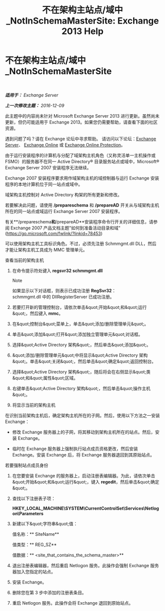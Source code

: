 ﻿---
title: '不在架构主站点/域中_NotInSchemaMasterSite: Exchange 2013 Help'
TOCTitle: 不在架构主站点/域中_NotInSchemaMasterSite
ms:assetid: 3aafd22a-d0f0-4120-a325-886fb2eb43ef
ms:mtpsurl: https://technet.microsoft.com/zh-cn/library/ms.exch.setupreadiness.notinschemamastersite(v=EXCHG.150)
ms:contentKeyID: 50490336
ms.date: 05/21/2018
mtps_version: v=EXCHG.150
ms.translationtype: MT
---

# 不在架构主站点/域中\_NotInSchemaMasterSite

 

_**适用于：** Exchange Server_

_**上一次修改主题：** 2016-12-09_

此主题中的内容尚未针对 Microsoft Exchange Server 2013 进行更新。虽然尚未更新，但仍可能适用于 Exchange 2013。如果您仍需要帮助，请查看下面的社区资源。

遇到问题了吗？请在 Exchange 论坛中寻求帮助。 请访问以下论坛：[Exchange Server](https://go.microsoft.com/fwlink/p/?linkid=60612)、 [Exchange Online](https://go.microsoft.com/fwlink/p/?linkid=267542) 或 [Exchange Online Protection](https://go.microsoft.com/fwlink/p/?linkid=285351)。

由于运行安装程序的计算机与分配了域架构主机角色（又称灵活单一主机操作或 FSMO）的服务器不在同一 Active Directory® 目录服务站点或域中，Microsoft® Exchange Server 2007 安装程序无法继续。

Exchange 2007 安装程序要求用作域架构主机的域控制器与运行 Exchange 安装程序的本地计算机位于同一站点或域中。

域架构主机控制对 Active Directory 构架的所有更新和修改。

若要解决此问题，请使用 **/prepareschema** 和 **/prepareAD** 开关从与域架构主机所在的同一站点或域运行 Exchange Server 2007 安装程序。

有关**/prepareschema**和**/prepareAD**安装程序命令行开关的详细信息，请参阅 Exchange 2007 产品文档主题"如何到准备活动目录和域"(<https://go.microsoft.com/fwlink/?linkid=78453>)

可以使用架构主机工具标识角色。不过，必须先注册 Schmmgmt.dll DLL，然后才能让架构主机工具成为 MMC 管理单元。

查看当前的架构主机

1.  在命令提示符处键入 **regsvr32 schmmgmt.dll**
    
    > [!NOTE]  
    > 如果显示以下对话框，则表示已成功注册 <strong>RegSvr32</strong>：<br />
    > schmmgmt.dll 中的 DllRegisterServer 已成功注册。


2.  若要打开新的管理控制台，请依次单击\&quot;开始\&quot;和\&quot;运行\&quot;，然后键入 **mmc**。

3.  在\&quot;控制台\&quot;菜单上，单击\&quot;添加/删除管理单元\&quot;。

4.  单击\&quot;添加\&quot;打开\&quot;添加独立管理单元\&quot;对话框。

5.  选择\&quot;Active Directory 架构\&quot;，然后单击\&quot;添加\&quot;。

6.  \&quot;添加/删除管理单元\&quot;中将显示\&quot;Active Directory 架构\&quot;。单击\&quot;关闭\&quot;，然后单击\&quot;确定\&quot;返回控制台。

7.  选择\&quot;Active Directory 架构\&quot;，随后将会在右侧显示\&quot;类\&quot;和\&quot;属性\&quot;区域。

8.  右键单击\&quot;Active Directory 架构\&quot;，然后单击\&quot;操作主机\&quot;。

9.  将显示当前的架构主机

在识别当前架构主机后，确定架构主机所在的子网。然后，使用以下方法之一安装 Exchange：

  - 修改 Exchange 服务器上的子网，将其移动到架构主机所在的站点。然后，安装 Exchange。

  - 临时在 Exchange 服务器上强制执行站点成员资格更改，然后安装 Exchange。安装 Exchange 后，将 Exchange 服务器退回到其原始站点。

若要强制站点成员身份

1.  在您要安装 Exchange 的服务器上，启动注册表编辑器。为此，请依次单击\&quot;开始\&quot;和\&quot;运行\&quot;，键入 **regedit**，然后单击\&quot;确定\&quot;。

2.  查找以下注册表子项：
    
    **HKEY\_LOCAL\_MACHINE\\SYSTEM\\CurrentControlSet\\Services\\Netlogon\\Parameters**

3.  新建以下\&quot;字符串\&quot;值：
    
    值名称：** SiteName**
    
    值类型：** REG\_SZ**
    
    值数据：** \<site\_that\_contains\_the\_schema\_master\>**

4.  退出注册表编辑器，然后重启 Netlogon 服务。此操作会强制 Exchange 服务器加入您指定的站点。

5.  安装 Exchange。

6.  删除您在第 3 步中添加的注册表条目。

7.  重启 Netlogon 服务。此操作会将 Exchange 退回到原始站点。


